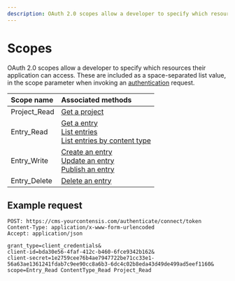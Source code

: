 ```yaml
---
description: OAuth 2.0 scopes allow a developer to specify which resources their application can access.
---
```

# Scopes

OAuth 2.0 scopes allow a developer to specify which resources their application can access. These are included as a space-separated list value, in the scope parameter when invoking an [authentication](/security/authentication.md) request.

| Scope name | Associated methods |
|:-|:-|
| Project_Read | [Get a project](/key-concepts/projects.md#get-a-project) |
| Entry_Read | [Get a entry](/key-concepts/entries.md#get-an-entry)<br />[List entries](/key-concepts/entries.md#list-entries)<br />[List entries by content type](/key-concepts/entries.md#list-entries-by-content-type) |
|Entry_Write|[Create an entry](/key-concepts/entries.md#create-an-entry)<br />[Update an entry](/key-concepts/entries.md#update-an-entry) <br /> [Publish an entry](/key-concepts/entries.md#publish-an-entry) |
|Entry_Delete|[Delete an entry](/key-concepts/entries.md#delete-an-entry)|



## Example request

```http
POST: https://cms-yourcontensis.com/authenticate/connect/token
Content-Type: application/x-www-form-urlencoded
Accept: application/json

grant_type=client_credentials&
client-id=bda30e56-4faf-412c-b460-6fce9342b162&
client-secret=1e2759cee76b4ae7947722be71cc33e1-56a63ae1361241fdab7c9ee90cc8a6b3-6dc4c02b8eda43d49de499ad5eef1160&
scope=Entry_Read ContentType_Read Project_Read
```
